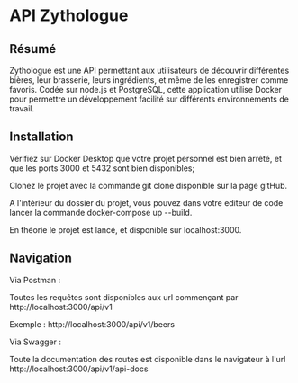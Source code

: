 # API Zythologue

## Résumé

Zythologue est une API permettant aux utilisateurs de découvrir différentes bières, leur brasserie, leurs ingrédients, et même de les enregistrer comme favoris. Codée sur node.js et PostgreSQL, cette application utilise Docker pour permettre un développement facilité sur différents environnements de travail. 

## Installation

Vérifiez sur Docker Desktop que votre projet personnel est bien arrêté, et que les ports 3000 et 5432 sont bien disponibles; 

Clonez le projet avec la commande git clone disponible sur la page gitHub. 

A l'intérieur du dossier du projet, vous pouvez dans votre editeur de code lancer la commande docker-compose up --build. 

En théorie le projet est lancé, et disponible sur localhost:3000.

## Navigation

Via Postman : 

Toutes les requêtes sont disponibles aux url commençant par http://localhost:3000/api/v1

Exemple : http://localhost:3000/api/v1/beers

Via Swagger :

Toute la documentation des routes est disponible dans le navigateur à l'url http://localhost:3000/api/v1/api-docs